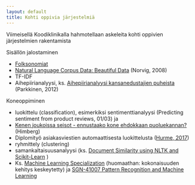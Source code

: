 ```yaml
---
layout: default
title: Kohti oppivia järjestelmiä
---
```


Viimeisellä Koodiklinikalla hahmotellaan askeleita kohti oppivien järjestelmien rakentamista

Sisällön jalostaminen

* [Folksonomiat](https://en.wikipedia.org/w/index.php?title=Folksonomy&oldid=775868279)
* [Natural Language Corpus Data: Beautiful Data](http://norvig.com/ngrams/) (Norvig, 2008)
* TF-IDF
* Aihepiirianalyysi, ks. [Aihepiirianalyysi kansanedustajien puheista](https://louhos.wordpress.com/2012/08/20/aihepiirianalyysi-kansanedustajien-puheista/) (Parkkinen, 2012)

Koneoppiminen

* luokittelu (classification), esimerkiksi sentimenttianalyysi (Predicting sentiment  from product reviews, 01/03) ja
 * [Kenen joukoissa seisot - ennustaako kone ehdokkaan puoluekannan?](https://louhos.github.io/news/2015/04/17/vaalit2015-luokittelu/) (Himberg)
 * Diplomityö asiakasviestien automaattisesta luokittelusta ([Hurme, 2017]( http://URN.fi/URN:NBN:fi:tty-201701101034))
* ryhmittely (clustering)
* samankaltaisuusanalyysi (ks. [Document Similarity using NLTK and Scikit-Learn](http://www.cs.duke.edu/courses/spring14/compsci290/assignments/lab02.html) )
* Ks. [Machine Learning Specialization](https://www.coursera.org/specializations/machine-learning) (huomaathan: kokonaisuuden kehitys keskeytetty) ja [SGN-41007 Pattern Recognition and Machine Learning](http://www.cs.tut.fi/courses/SGN-41007/)
